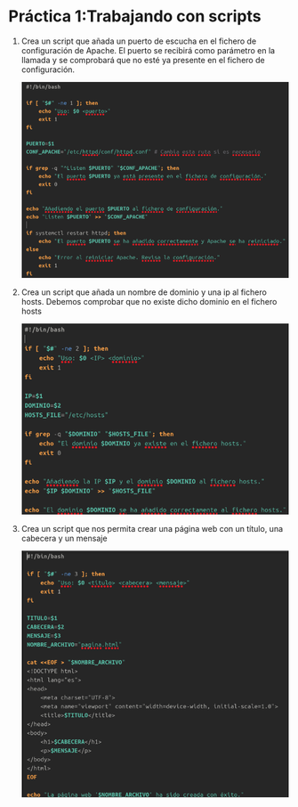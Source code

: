 # Práctica 1:Trabajando con scripts

1. Crea un script que añada un puerto de escucha en el fichero de configuración de Apache. El puerto se recibirá como parámetro en la llamada y se comprobará que no esté ya presente en el fichero de configuración.

   ![Texto alternativo](Imagenes/Script1.PNG)

2. Crea un script que añada un nombre de dominio y una ip al fichero hosts. Debemos comprobar que no existe dicho dominio en el fichero hosts
   
   ![Texto alternativo](Imagenes/script2.PNG)


3. Crea un script que nos permita crear una página web con un título, una cabecera y un mensaje

   ![Texto alternativo](Imagenes/script3.PNG)

